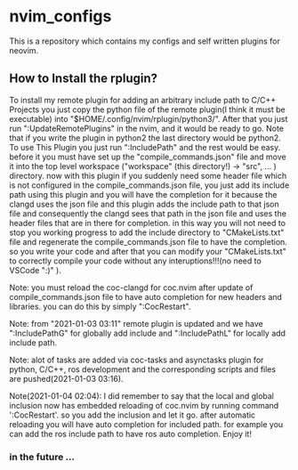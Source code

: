 # nvim_configs
This is a repository which contains my configs and self written plugins for neovim.


## How to Install the rplugin?
To install my remote plugin for adding an arbitrary include path to C/C++ Projects
you just copy the python file of the remote plugin(I think it must be executable)
into "$HOME/.config/nvim/rplugin/python3/". After that you just run ":UpdateRemotePlugins"
in the nvim, and it would be ready to go. Note that if you write the plugin in python2
the last directory would be python2. 
To use This Plugin you just run ":IncludePath" and the rest would be easy. before it you
must have set up the "compile_commands.json" file and move it into the top level workspace
("workspace" (this directory!) -> "src", ... ) directory. now with this plugin if you suddenly
need some header file which is not configured in the compile_commands.json file, you just add its 
include path using this plugin and you will have the completion for it because the clangd uses 
the json file and this plugin adds the include path to that json file and consequently the clangd
sees that path in the json file and uses the header files that are in there for completion.
in this way you will not need to stop you working progress to add the include directory to
"CMakeLists.txt" file and regenerate the compile_commands.json file to have the completion.
so you write your code and after that you can modify your "CMakeLists.txt" to correctly compile
your code without any interuptions!!!(no need to VSCode ":)" ).

Note: you must reload the coc-clangd for coc.nvim after update of compile_commands.json file to have
auto completion for new headers and libraries. you can do this by simply ":CocRestart".

Note: from "2021-01-03 03:11" remote plugin is updated and we have ":IncludePathG" for globally add
include and ":IncludePathL" for locally add include path.

Note: alot of tasks are added via coc-tasks and asynctasks plugin for python, C/C++, ros development
and the corresponding scripts and files are pushed(2021-01-03 03:16).

Note(2021-01-04 02:04): I did remember to say that the local and global inclusion now has embedded reloading 
of coc.nvim by running command ':CocRestart'. so you add the inclusion and let it go. after automatic reloading
you will have auto completion for included path. for example you can add the ros include path to have ros auto 
completion. Enjoy it!


### in the future ...





